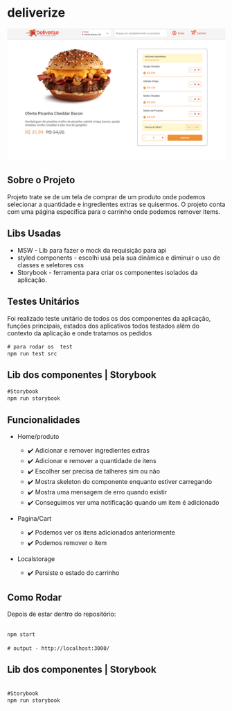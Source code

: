 # deliverize

![Preview-Screens](ui_01.png)

## Sobre o Projeto

Projeto trate se de um tela de comprar de um produto onde podemos selecionar a quantidade e ingredientes extras se quisermos.
O projeto conta com uma página específica para o carrinho onde podemos remover items.


## Libs Usadas

- MSW - Lib para fazer o mock da requisição para api
- styled components - escolhi usá pela sua dinâmica e diminuir o uso de classes e seletores css
- Storybook - ferramenta para criar os componentes isolados da aplicação.

## Testes Unitários

Foi realizado teste unitário de todos os dos componentes da aplicação, funções principais, estados dos aplicativos todos testados além do contexto da aplicação e onde tratamos os pedidos

```
# para rodar os  test
npm run test src

```

## Lib dos componentes | Storybook

```
#Storybook
npm run storybook

```

## Funcionalidades

- Home/produto

  - :heavy_check_mark: Adicionar e remover ingredientes extras
  - :heavy_check_mark: Adicionar e remover a quantidade de itens
  - :heavy_check_mark: Escolher ser precisa de talheres sim ou não
  - :heavy_check_mark: Mostra skeleton do componente enquanto estiver carregando
  - :heavy_check_mark: Mostra uma mensagem de erro quando existir
  - :heavy_check_mark: Conseguimos ver uma notificação quando um item é adicionado

- Pagina/Cart

  - :heavy_check_mark: Podemos ver os itens adicionados anteriormente
  - :heavy_check_mark: Podemos remover o item

- Localstorage

  - :heavy_check_mark: Persiste o estado do carrinho

## Como Rodar

Depois de estar dentro do repositório:

```

npm start

# output - http://localhost:3000/

```

## Lib dos componentes | Storybook

```

#Storybook
npm run storybook

```
